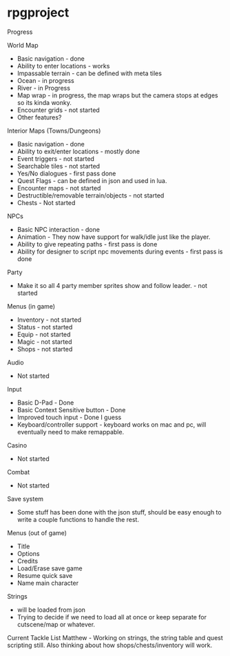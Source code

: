 rpgproject
==========

Progress

World Map
* Basic navigation - done
* Ability to enter locations - works
* Impassable terrain - can be defined with meta tiles
* Ocean - in progress
* River - in Progress
* Map wrap - in progress, the map wraps but the camera stops at edges so its kinda wonky.
* Encounter grids - not started
* Other features?

Interior Maps (Towns/Dungeons)
* Basic navigation - done
* Ability to exit/enter locations - mostly done
* Event triggers - not started
* Searchable tiles - not started
* Yes/No dialogues - first pass done
* Quest Flags - can be defined in json and used in lua.
* Encounter maps - not started
* Destructible/removable terrain/objects - not started
* Chests - Not started

NPCs
* Basic NPC interaction - done
* Animation - They now have support for walk/idle just like the player.
* Ability to give repeating paths - first pass is done
* Ability for designer to script npc movements during events - first pass is done 

Party
* Make it so all 4 party member sprites show and follow leader. - not started

Menus (in game)
* Inventory - not started
* Status - not started
* Equip - not started
* Magic - not started
* Shops - not started

Audio
* Not started

Input
* Basic D-Pad - Done
* Basic Context Sensitive button - Done
* Improved touch input - Done I guess
* Keyboard/controller support - keyboard works on mac and pc, will eventually need to make remappable.

Casino
* Not started

Combat
* Not started

Save system
* Some stuff has been done with the json stuff, should be easy enough to write a couple functions to handle the rest.

Menus (out of game)
* Title
* Options
* Credits
* Load/Erase save game
* Resume quick save
* Name main character

Strings
* will be loaded from json
* Trying to decide if we need to load all at once or keep separate for cutscene/map or whatever.

Current Tackle List
Matthew - 
Working on strings, the string table and quest scripting still. Also thinking about how shops/chests/inventory will work.
